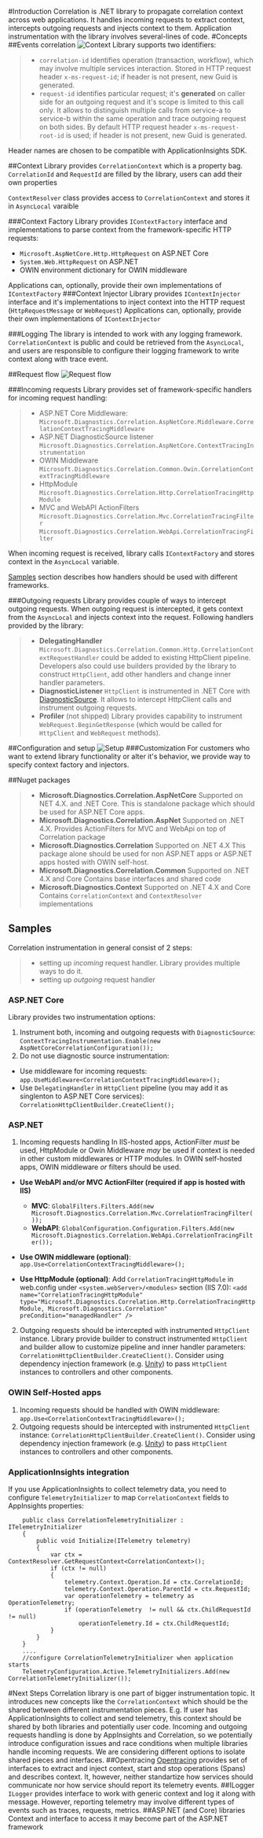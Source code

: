 #Introduction
Correlation is .NET library to propagate correlation context across web applications. It handles incoming requests to extract context, intercepts outgoing requests and injects context to them.
Application instrumentation with the library involves several-lines of code.
#Concepts
##Events correlation
![Context](https://cloud.githubusercontent.com/assets/2347409/20274491/a8f0c286-aa49-11e6-8431-d2e9f7cdfbb1.PNG)
Library supports two identifiers:
>-  `correlation-id` identifies operation (transaction, workflow), which may involve multiple services interaction. Stored in HTTP request header `x-ms-request-id`; if header is not present, new Guid is generated.
>- `request-id` identifies particular request; it's **generated** on caller side for an outgoing request and it's scope is limited to this call only.  It allows to distinguish multiple calls from service-a to service-b within the same operation and trace outgoing request on both sides.
By default HTTP request header `x-ms-request-root-id` is used; if header is not present, new Guid is generated. 

Header names are chosen to be compatible with ApplicationInsights SDK. 

##Context
Library provides `CorrelationContext` which is a property bag. `CorrelationId` and `RequestId` are filled by the library, users can add their own properties

`ContextResolver` class provides access to `CorrelationContext` and stores it in `AsyncLocal` varaible

###Context Factory
Library provides `IContextFactory` interface and implementations to parse context from the framework-specific HTTP requests:
- `Microsoft.AspNetCore.Http.HttpRequest` on ASP.NET Core
- `System.Web.HttpRequest` on ASP.NET
- OWIN environment dictionary for OWIN middleware

Applications can, optionally, provide their own implementations of `IContextFactory`
###Context Injector
Library provides `IContextInjector` interface and it's implementations to inject context into the HTTP request (`HttpRequestMessage` or `WebRequest`)
Applications can, optionally, provide their own implementations of `IContextInjector`

###Logging
The library is intended to work with any logging framework. `CorrelationContext` is public and could be retrieved from the `AsyncLocal`, and users are responsible to configure their logging framework to write context along with trace event.

##Request flow
![Request flow](https://cloud.githubusercontent.com/assets/2347409/20283940/f7e77ff8-aa6f-11e6-83cb-454c90307c5c.PNG)

###Incoming requests
Library provides set of framework-specific handlers for incoming request handling:
 >- ASP.NET Core Middleware:
 `Microsoft.Diagnostics.Correlation.AspNetCore.Middleware.CorrelationContextTracingMiddleware`
 >- ASP.NET DiagnosticSource listener
`Microsoft.Diagnostics.Correlation.AspNetCore.ContextTracingInstrumentation`
 >- OWIN Middleware
 `Microsoft.Diagnostics.Correlation.Common.Owin.CorrelationContextTracingMiddleware`
 >- HttpModule
 `Microsoft.Diagnostics.Correlation.Http.CorrelationTracingHttpModule`
 >- MVC and WebAPI ActionFilters
 `Microsoft.Diagnostics.Correlation.Mvc.CorrelationTracingFilter`
 `Microsoft.Diagnostics.Correlation.WebApi.CorrelationTracingFilter`

When incoming request is received, library calls `IContextFactory` and stores context in the `AsyncLocal` variable.

[Samples](#samples) section describes how handlers should be used with different frameworks.


###Outgoing requests
Library provides couple of ways to intercept outgoing requests.
When outgoing request is intercepted, it gets context from the `AsyncLocal` and injects context into the request.
Following handlers provided by the library:
>- **DelegatingHandler**
`Microsoft.Diagnostics.Correlation.Common.Http.CorrelationContextRequestHandler` could be added to existing HttpClient pipeline. Developers also could use builders provided by the library to construct `HttpClient`, add other handlers and change inner handler parameters.
>- **DiagnosticListener**
`HttpClient` is instrumented  in .NET Core with [DiagnosticSource](https://docs.microsoft.com/en-us/dotnet/core/api/system.diagnostics.diagnosticsource). It allows to intercept HttpClient calls and instrument outgoing requests.
>- **Profiler** (not shipped)
Library provides capability to instrument `WebRequest.BeginGetResponse` (which would be called for `HttpClient` and `WebRequest` methods).

##Configuration and setup
![Setup](https://cloud.githubusercontent.com/assets/2347409/20234729/5298a40a-a835-11e6-8f22-53e922455433.PNG)
###Customization
For customers who want to extend library functionality or alter it's behavior, we provide way to specify context factory and injectors.

##Nuget packages
>-  **Microsoft.Diagnostics.Correlation.AspNetCore**
Supported on NET 4.X. and .NET Core. This is standalone package which should be used for ASP.NET Core apps.
>- **Microsoft.Diagnostics.Correlation.AspNet**
Supported on	.NET 4.X. Provides ActionFilters for MVC and WebApi on top of Correlation package
>-  **Microsoft.Diagnostics.Correlation**
Supported on	.NET 4.X
This package alone should be used for non ASP.NET apps or ASP.NET apps hosted with OWIN self-host.
>-  **Microsoft.Diagnostics.Correlation.Common**
Supported on .NET 4.X and Core
Contains base interfaces and shared code
>-  **Microsoft.Diagnostics.Context**
Supported on .NET 4.X and Core
Contains `CorrelationContext` and  `ContextResolver` implementations

## Samples
Correlation instrumentation in general consist of 2 steps: 
>- setting up *incoming* request handler. Library provides multiple ways to do it.
>- setting up *outgoing* request handler

### ASP.NET Core
Library provides two instrumentation options:
1. Instrument both, incoming and outgoing requests with `DiagnosticSource`:
`ContextTracingInstrumentation.Enable(new AspNetCoreCorrelationConfiguration());`
2. Do not use diagnostic source instrumentation:
  * Use middleware for incoming requests:  
`app.UseMiddleware<CorrelationContextTracingMiddleware>();`
  * Use  `DelegatingHandler` in `HttpClient` pipeline (you may add it as singlenton to ASP.NET Core services):
`CorrelationHttpClientBuilder.CreateClient();`

### ASP.NET
1. Incoming requests handling
In IIS-hosted apps, ActionFilter *must* be used, HttpModule or Owin Middleware *may* be used if context is needed in other custom middlewares or HTTP modules. 
In OWIN self-hosted apps, OWIN middleware *or* filters should be used.
  * **Use WebAPI and/or MVC ActionFilter (required if app is hosted with IIS)**
    * **MVC**: `GlobalFilters.Filters.Add(new Microsoft.Diagnostics.Correlation.Mvc.CorrelationTracingFilter());`
    * **WebAPI**: `GlobalConfiguration.Configuration.Filters.Add(new Microsoft.Diagnostics.Correlation.WebApi.CorrelationTracingFilter());`

  * **Use OWIN middleware (optional)**: `app.Use<CorrelationContextTracingMiddleware>();`
  * **Use HttpModule (optional)**: Add `CorrelationTracingHttpModule` in web.config under `<system.webServer>/<modules>` section (IIS 7.0):
`<add name="CorrelationTracingHttpModule" type="Microsoft.Diagnostics.Correlation.Http.CorrelationTracingHttpModule, Microsoft.Diagnostics.Correlation" preCondition="managedHandler" />`
2. Outgoing requests should be intercepted with instrumented `HttpClient` instance.
Library provide builder to construct instrumented `HttpClient`  and builder allow to customize pipeline and inner handler parameters:
`CorrelationHttpClientBuilder.CreateClient()`.
Consider using dependency injection framework (e.g. [Unity](https://msdn.microsoft.com/en-us/library/dn178463(v=pandp.30).aspx)) to pass `HttpClient` instances to controllers and other components.

### OWIN Self-Hosted apps
1. Incoming requests should be handled with OWIN middleware:
`app.Use<CorrelationContextTracingMiddleware>();`
2. Outgoing requests should be intercepted with instrumented `HttpClient` instance: `CorrelationHttpClientBuilder.CreateClient()`. 
Consider using dependency injection framework (e.g. [Unity](https://msdn.microsoft.com/en-us/library/dn178463(v=pandp.30).aspx)) to pass `HttpClient` instances to controllers and other components.

### ApplicationInsights integration
If you use ApplicationInsights to collect telemetry data, you need to configure  `TelemetryInitializer` to map `CorrelationContext` fields to AppInsights properties:
```
    public class CorrelationTelemetryInitializer : ITelemetryInitializer
    {
        public void Initialize(ITelemetry telemetry)
        {
            var ctx = ContextResolver.GetRequestContext<CorrelationContext>();
            if (ctx != null)
            {
                telemetry.Context.Operation.Id = ctx.CorrelationId;
                telemetry.Context.Operation.ParentId = ctx.RequestId;
	            var operationTelemetry = telemetry as OperationTelemetry;                
                if (operationTelemetry  != null && ctx.ChildRequestId != null)
	                operationTelemetry.Id = ctx.ChildRequestId;
            }
        }
    }
    ....
    //configure CorrelationTelemetryInitializer when application starts
    TelemetryConfiguration.Active.TelemetryInitializers.Add(new CorrelationTelemetryInitializer());
```
#Next Steps
Correlation library is one part of bigger instrumentation topic. It introduces new concepts like the `CorrelationContext` which should be the shared between different instrumentation pieces. 
E.g. If user has ApplicationInsights to collect and send telemetry, this context should be shared by both libraries and potentially user code. Incoming and outgoing requests handling is done by AppInsights and Correlation, so we potentially introduce configuration issues and race conditions when multiple libraries handle incoming requests.
We are considering different options to isolate shared pieces and interfaces.
##Opentracing
[Opentracing](http://opentracing.io/) provides set of interfaces to extract and inject context, start and stop operations (Spans) and describes context.
It, however, neither standartize how services should communicate nor how service should report its telemetry events.
##ILogger
`ILogger` provides interface to work with generic context and log it along with message. However, reporting telemetry may involve different types of events such as traces, requests, metrics.
##ASP.NET (and Core) libraries
Context and interface to access it may become part of the ASP.NET framework
